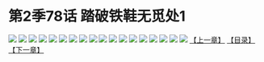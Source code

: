 # 第2季78话 踏破铁鞋无觅处1
![](https://s1.baozimh.com/scomic/sanyanxiaotianlu-samanhua/0/528-opc5/1.jpg)
![](https://s1.baozimh.com/scomic/sanyanxiaotianlu-samanhua/0/528-opc5/2.jpg)
![](https://s1.baozimh.com/scomic/sanyanxiaotianlu-samanhua/0/528-opc5/3.jpg)
![](https://s1.baozimh.com/scomic/sanyanxiaotianlu-samanhua/0/528-opc5/4.jpg)
![](https://s1.baozimh.com/scomic/sanyanxiaotianlu-samanhua/0/528-opc5/5.jpg)
![](https://s1.baozimh.com/scomic/sanyanxiaotianlu-samanhua/0/528-opc5/6.jpg)
![](https://s1.baozimh.com/scomic/sanyanxiaotianlu-samanhua/0/528-opc5/7.jpg)
![](https://s1.baozimh.com/scomic/sanyanxiaotianlu-samanhua/0/528-opc5/8.jpg)
![](https://s1.baozimh.com/scomic/sanyanxiaotianlu-samanhua/0/528-opc5/9.jpg)
![](https://s1.baozimh.com/scomic/sanyanxiaotianlu-samanhua/0/528-opc5/10.jpg)
![](https://s1.baozimh.com/scomic/sanyanxiaotianlu-samanhua/0/528-opc5/11.jpg)
![](https://s1.baozimh.com/scomic/sanyanxiaotianlu-samanhua/0/528-opc5/12.jpg)
![](https://s1.baozimh.com/scomic/sanyanxiaotianlu-samanhua/0/528-opc5/13.jpg)
![](https://s1.baozimh.com/scomic/sanyanxiaotianlu-samanhua/0/528-opc5/14.jpg)
![](https://s1.baozimh.com/scomic/sanyanxiaotianlu-samanhua/0/528-opc5/15.jpg)
![](https://s1.baozimh.com/scomic/sanyanxiaotianlu-samanhua/0/528-opc5/16.jpg)
![](https://s1.baozimh.com/scomic/sanyanxiaotianlu-samanhua/0/528-opc5/17.jpg)
![](https://s1.baozimh.com/scomic/sanyanxiaotianlu-samanhua/0/528-opc5/18.jpg)
[【上一章】](./528.md)
[【目录】](./README.md)
[【下一章】](./530.md)
